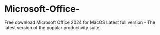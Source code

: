 # Microsoft-Office-
Free download Microsoft Office 2024 for MacOS Latest full version - The latest version of the popular productivity suite.
